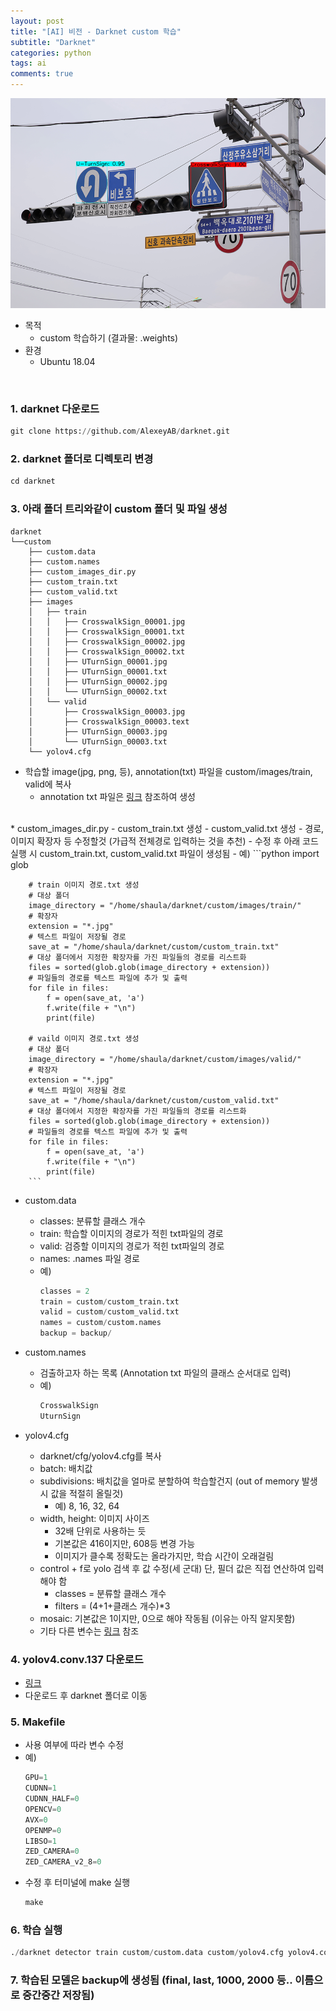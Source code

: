 ```yaml
---
layout: post
title: "[AI] 비전 - Darknet custom 학습"
subtitle: "Darknet"
categories: python
tags: ai
comments: true
---
```


![Image](https://github.com/JeongJaeyoung0/JeongJaeyoung0.github.io/blob/master/assets/img/ai/Sign.png?raw=true)

* 목적
    * custom 학습하기 (결과물: .weights)
* 환경
    * Ubuntu 18.04

<br>

### 1. darknet 다운로드
```python
git clone https://github.com/AlexeyAB/darknet.git
```

### 2. darknet 폴더로 디렉토리 변경
```python
cd darknet
```

### 3. 아래 폴더 트리와같이 custom 폴더 및 파일 생성
```
darknet
└──custom
    ├── custom.data
    ├── custom.names
    ├── custom_images_dir.py
    ├── custom_train.txt
    ├── custom_valid.txt
    ├── images
    │   ├── train
    │   │   ├── CrosswalkSign_00001.jpg
    │   │   ├── CrosswalkSign_00001.txt
    │   │   ├── CrosswalkSign_00002.jpg
    │   │   ├── CrosswalkSign_00002.txt
    │   │   ├── UTurnSign_00001.jpg
    │   │   ├── UTurnSign_00001.txt
    │   │   ├── UTurnSign_00002.jpg
    │   │   └── UTurnSign_00002.txt
    │   └── valid
    │       ├── CrosswalkSign_00003.jpg
    │       ├── CrosswalkSign_00003.text
    │       ├── UTurnSign_00003.jpg
    │       └── UTurnSign_00003.txt
    └── yolov4.cfg
```

* 학습할 image(jpg, png, 등), annotation(txt) 파일을 custom/images/train, valid에 복사
    - annotation txt 파일은 [링크](https://jeongjaeyoung0.github.io/python/2021/08/12/PA-02_Annotation/) 참조하여 생성
<br>
* custom_images_dir.py
    - custom_train.txt 생성
    - custom_valid.txt 생성
    - 경로, 이미지 확장자 등 수정할것 (가급적 전체경로 입력하는 것을 추천)
    - 수정 후 아래 코드 실행 시 custom_train.txt, custom_valid.txt 파일이 생성됨
    - 예)
        ```python
        import glob

        # train 이미지 경로.txt 생성
        # 대상 폴더
        image_directory = "/home/shaula/darknet/custom/images/train/"
        # 확장자
        extension = "*.jpg"
        # 텍스트 파일이 저장될 경로
        save_at = "/home/shaula/darknet/custom/custom_train.txt"
        # 대상 폴더에서 지정한 확장자를 가진 파일들의 경로를 리스트화
        files = sorted(glob.glob(image_directory + extension))
        # 파일들의 경로를 텍스트 파일에 추가 및 출력
        for file in files:
            f = open(save_at, 'a')
            f.write(file + "\n")
            print(file)

        # vaild 이미지 경로.txt 생성
        # 대상 폴더
        image_directory = "/home/shaula/darknet/custom/images/valid/"
        # 확장자
        extension = "*.jpg"
        # 텍스트 파일이 저장될 경로
        save_at = "/home/shaula/darknet/custom/custom_valid.txt"
        # 대상 폴더에서 지정한 확장자를 가진 파일들의 경로를 리스트화
        files = sorted(glob.glob(image_directory + extension))
        # 파일들의 경로를 텍스트 파일에 추가 및 출력
        for file in files:
            f = open(save_at, 'a')
            f.write(file + "\n")
            print(file)
        ```

* custom.data
    - classes: 분류할 클래스 개수
    - train: 학습할 이미지의 경로가 적힌 txt파일의 경로
    - valid: 검증할 이미지의 경로가 적힌 txt파일의 경로
    - names: .names 파일 경로
    - 예)
        ```python
        classes = 2
        train = custom/custom_train.txt
        valid = custom/custom_valid.txt
        names = custom/custom.names
        backup = backup/
        ```

* custom.names
    - 검출하고자 하는 목록 (Annotation txt 파일의 클래스 순서대로 입력)
    - 예)
        ```python
        CrosswalkSign
        UturnSign
        ```

* yolov4.cfg
    - darknet/cfg/yolov4.cfg를 복사
    - batch: 배치값
    - subdivisions: 배치값을 얼마로 분할하여 학습할건지 (out of memory 발생시 값을 적절히 올릴것)
        - 예) 8, 16, 32, 64
    - width, height: 이미지 사이즈
        - 32배 단위로 사용하는 듯
        - 기본값은 416이지만, 608등 변경 가능
        - 이미지가 클수록 정확도는 올라가지만, 학습 시간이 오래걸림
    - control + f로 yolo 검색 후 값 수정(세 군대) 단, 필더 값은 직접 연산하여 입력해야 함
        - classes = 분류할 클래스 개수
        - filters = (4+1+클래스 개수)*3
    - mosaic: 기본값은 1이지만, 0으로 해야 작동됨 (이유는 아직 알지못함)
    - 기타 다른 변수는 [링크](https://eehoeskrap.tistory.com/370) 참조

### 4. yolov4.conv.137 다운로드
* [링크](https://github.com/AlexeyAB/darknet#:~:text=cfg%20(162%20MB)%3A-,yolov4.conv.137,-(Google%20drive%20mirror))
* 다운로드 후 darknet 폴더로 이동

### 5. Makefile
* 사용 여부에 따라 변수 수정
* 예)
    ```python
    GPU=1
    CUDNN=1
    CUDNN_HALF=0
    OPENCV=0
    AVX=0
    OPENMP=0
    LIBSO=1
    ZED_CAMERA=0
    ZED_CAMERA_v2_8=0
    ```
* 수정 후 터미널에 make 실행
    ```python
    make
    ```

### 6. 학습 실행
```python
./darknet detector train custom/custom.data custom/yolov4.cfg yolov4.conv.137
```

### 7. 학습된 모델은 backup에 생성됨 (final, last, 1000, 2000 등.. 이름으로 중간중간 저장됨)